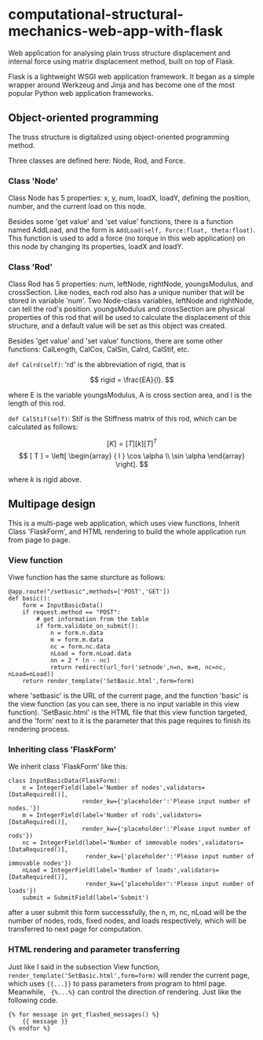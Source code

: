 # computational-structural-mechanics-web-app-with-flask
Web application for analysing plain truss structure displacement and internal force using matrix displacement method, built on top of Flask.

Flask is a lightweight WSGI web application framework. It began as a simple wrapper around Werkzeug and Jinja and has become one of the most popular Python web application frameworks.




## Object-oriented programming

The truss structure is digitalized using object-oriented programming method. 

Three classes are defined here: Node, Rod, and Force.

### Class 'Node'

Class Node has 5 properties: x, y, num, loadX, loadY, defining the position, number, and the current load on this node.

Besides some 'get value' and 'set value' functions, there is a function named AddLoad, and the form is ``AddLoad(self, Force:float, theta:float)``. This function is used to add a force (no torque in this web application) on this node by changing its properties, loadX and loadY.


### Class 'Rod'

Class Rod has 5 properties: num, leftNode, rightNode, youngsModulus, and crossSection. Like nodes, each rod also has a unique number that will be stored in variable 'num'. Two Node-class variables, leftNode and rightNode, can tell the rod's position. youngsModulus and crossSection are physical properties of this rod that will be used to calculate the displacement of this structure, and a default value will be set as this object was created.

Besides 'get value' and 'set value' functions, there are some other functions: CalLength, CalCos, CalSin, Calrd, CalStif, etc. 

``def Calrd(self)``: 'rd' is the abbreviation of rigid, that is

$$
rigid = \frac{EA}{l}.
$$

where E is the variable youngsModulus, A is cross section area, and l is the length of this rod.


``def CalStif(self)``:  Stif is the Stiffness matrix of this rod, which can be calculated as follows:

$$
[K] = [T][k][T]^T
$$
$$
[ T ] = \left[ \begin{array} { l } \cos \alpha \\ \sin \alpha \end{array} \right].
$$

where $k$ is rigid above.


## Multipage design

This is a multi-page web application, which uses view functions, Inherit Class 'FlaskForm', and HTML rendering to build the whole application run from page to page.

### View function

Viwe function has the same sturcture as follows:

```
@app.route("/setbasic",methods=['POST','GET'])
def basic():
    form = InputBasicData()
    if request.method == "POST":
        # get information from the table
        if form.validate_on_submit():
            n = form.n.data
            m = form.m.data
            nc = form.nc.data
            nLoad = form.nLoad.data
            nn = 2 * (n - nc)
            return redirect(url_for('setnode',n=n, m=m, nc=nc, nLoad=nLoad))
    return render_template('SetBasic.html',form=form)
```
where 'setbasic' is the URL of the current page, and the function 'basic' is the view function (as you can see, there is no input variable in this view function). 'SetBasic.html' is the HTML file that this view function targeted, and the 'form' next to it is the parameter that this page requires to finish its rendering process.


### Inheriting class 'FlaskForm'

We inherit class 'FlaskForm' like this:
```
class InputBasicData(FlaskForm):
    n = IntegerField(label='Number of nodes',validators=[DataRequired()],
                     render_kw={'placeholder':'Please input number of nodes.'})
    m = IntegerField(label='Number of rods',validators=[DataRequired()],
                     render_kw={'placeholder':'Please input number of rods'})
    nc = IntegerField(label='Number of immovable nodes',validators=[DataRequired()],
                      render_kw={'placeholder':'Please input number of immovable nodes'})
    nLoad = IntegerField(label='Number of loads',validators=[DataRequired()],
                      render_kw={'placeholder':'Please input number of loads'})
    submit = SubmitField(label='Submit')
```

after a user submit this form successsfully, the n, m, nc, nLoad will be the number of nodes, rods, fixed nodes, and loads respectively, which will be transferred to next page for computation.




### HTML rendering and parameter transferring

Just like I said in the subsection View function, ``render_template('SetBasic.html',form=form)`` will render the current page, which uses `` {{...}} `` to pass parameters from program to html page. Meanwhile, `` {%...%}`` can control the direction of rendering. Just like the following code.

```
{% for message in get_flashed_messages() %} 
    {{ message }} 
{% endfor %}
```


